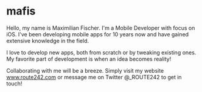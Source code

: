 # mafis

Hello, my name is Maximilian Fischer. I'm a Mobile Developer with focus on iOS. I've been developing mobile apps for 10 years now and have gained extensive knowledge in the field.

I love to develop new apps, both from scratch or by tweaking existing ones. My favorite part of development is when an idea becomes reality!

Collaborating with me will be a breeze. Simply visit my website www.route242.com or message me on Twitter @_ROUTE242 to get in touch!

